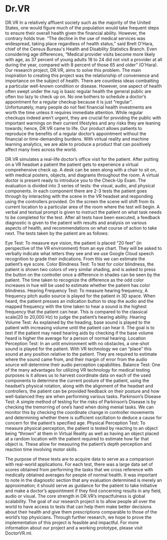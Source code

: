 # Dr.VR
DR.VR
In a relatively affluent society such as the majority of the United States, one would figure much of the population would take frequent steps to ensure their overall health given the financial ability. However, the contrary holds true. “The decline in the use of medical services was widespread, taking place regardless of health status,” said Brett O'Hara, chief of the Census Bureau's Health and Disability Statistics Branch. Even considering age differences, “Medical provider visits become more likely with age, as 37 percent of young adults 18 to 24 did not visit a provider at all during the year, compared with 8 percent of those 65 and older” (O'Hara).
Our research project, DR.VR, aims to solve this problem. The main inspiration to creating this project was the relationship of convenience and importance on the subject of health. There are countless ideas combatting a particular well-known condition or disease. However, one aspect of health often swept under the rug is basic regular health the general public are often too lazy to check up on. No one bothers to schedule a doctor’s appointment for a regular checkup because it is just “regular”. Unfortunately, many people do not feel financial health investments are worth the time unless it requires immediate attention. While regular checkups indeed aren’t urgent, they are crucial for providing the public with important warnings on their current lifestyles and any risks they are leaning towards; hence, DR.VR came to life. Our product allows patients to reproduce the benefits of a regular doctor’s appointment without the financial or time-demanding burdens. With virtual reality and machine learning analytics, we are able to produce a product that can positively affect many lives across the world.

DR.VR simulates a real-life doctor’s office visit for the patient. After putting on a VR headset a patient the patient gets to experience a virtual comprehensive check up. A desk can be seen along with a chair to sit on, with medical posters, objects, and diagrams throughout the room. A virtual doctor is present ready to introduce you to the Check-Up Exam. The evaluation is divided into 3 series of tests: the visual, audio, and physical components. In each component there are 2-3 tests the patient goes through by interacting with the scene in the VR headset and responding using the controllers provided. On the screen the scene will shift from its current location to a particular area of the room where the test will begin. A verbal and textual prompt is given to instruct the patient on what task needs to be completed for the test. After all tests have been executed, a feedback diagnostic is given to the patient with results and analysis on various aspects of health, and recommendations on what course of action to take next. The tests taken by the patient are as follows:

Eye Test: To measure eye vision, the patient is placed “20 feet” (in perspective of the VR environment) from an eye chart. They will be asked to verbally indicate what letters they see and we use Google Cloud speech recognition to grade their indications. From this we can estimate the patient’s eye score.
Color Blindness Test: To test for color blindness, the patient is shown two colors of very similar shading, and is asked to press the button on the controller once a difference in shades can be seen by the patient. The time taken to recognize the difference as the odd color increases in hue will be used to estimate whether the patient has color blindness.
Hearing Frequency Test: To measure hearing frequency, A frequency pitch audio source is played for the patient in 3D space. When heard, the patient presses an indication button to stop the audio and the mapped frequency with the time taken to hear a sound is the highest frequency that the patient can hear. This is compared to the classical scale(20 to 20,000 Hz) to judge the patient’s hearing ability. 
Hearing Volume Test: As explained by the heading, base sound is played to the patient with increasing volume until the patient can hear it. The goal is to test if the patient may need hearing aids by checking if the base volume heard is higher the average for a person of normal hearing.
Location Perception Test:  In an unlit environment with no obstacles, a one-shot sound is played for the patient. With VR technology we can “place” this sound at any position relative to the patient. They are required to estimate where the sound came from, and their margin of error from the audio source will determine their audio perception capabilities.
Balance Test: One of the many advantages for utilizing VR technology for medical testing purposes is it allows us to harvest coordinate data on each of the used components to determine the current posture of the patient, using the headset’s physical rotation, along with the alignment of the headset and controllers, the patient can be provided feedback on their posture  and how well-balanced they are when performing various tasks.
Parkinson’s Disease Test: A simple method of testing for the risks of Parkinson’s Disease is by checking the tremorring of one’s hand when doing menial tasks. We can monitor this by checking the coordinate change in controller movements and determining whether there is sufficient oscillation to deduce a cause for concern for the patient’s specified age.
Physical Perception Test: To measure physical perception, the patient is tested by reacting to an object being “thrown” at them in Virtual Reality as well as having an object placed at a random location with the patient required to estimate how far that object is. These allow for measuring the patient’s depth perception and reaction time involving motor skills. 

The purpose of these tests are to acquire data to serve as a comparison with real-world applications. For each test, there was a large data set of scores obtained from performing the tasks that we cross reference with medically obtained averages for people of normal health. It was important to note in the diagnostic section that any evaluation determined is merely an approximation; it should serve as guidance for the patient to take initiative and make a doctor’s appointment if they find concerning results in any field, audio or visual. The core strength in DR.VR’s impactfulness is global scalability. The goal of our research project is to allow people all over the world to have access to tests that can help them make better decisions about their health and give them prescriptions comparable to those of the world’s top physicians. Through further research, we hope to prove the implementation of this project is feasible and impactful.
For more information about our project and a working prototype, please visit DoctorVR.ml.
